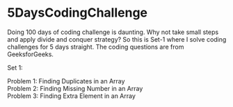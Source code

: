 # 5DaysCodingChallenge

Doing 100 days of coding challenge is daunting. Why not take small steps and apply divide and conquer strategy? So this is Set-1 where I solve coding challenges for 5 days straight. The coding questions are from GeeksforGeeks.

Set 1:
<div>
Problem 1: Finding Duplicates in an Array
</div>
<div>
Problem 2: Finding Missing Number in an Array
</div>
<div>
Problem 3: Finding Extra Element in an Array
</div>
